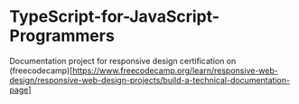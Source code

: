 # TypeScript-for-JavaScript-Programmers
Documentation project for  responsive design certification on (freecodecamp)[https://www.freecodecamp.org/learn/responsive-web-design/responsive-web-design-projects/build-a-technical-documentation-page]
